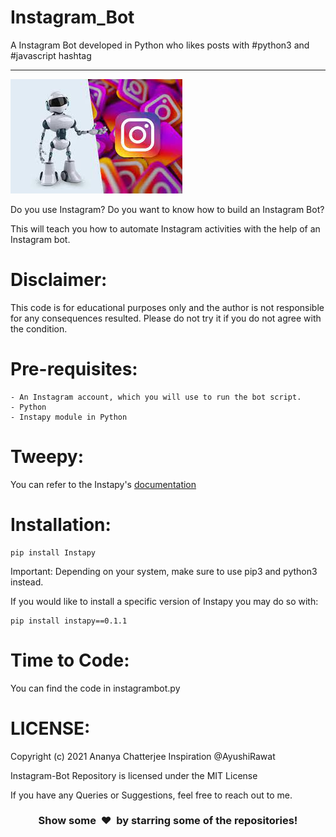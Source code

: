 # Instagram_Bot
A Instagram Bot developed in Python who likes posts with #python3 and #javascript hashtag


---


![alt text](https://github.com/Ananya-0306/Instagram_Bot/blob/main/download.jpg)


Do you use Instagram?
Do you want to know how to build an Instagram Bot?

This will teach you how to automate Instagram activities with the help of an Instagram bot.

Disclaimer:
==========================
This code is for educational purposes only and the author is not responsible for any consequences resulted. Please do not try it if you do not agree with the condition.

Pre-requisites:
==========================
```
- An Instagram account, which you will use to run the bot script.
- Python
- Instapy module in Python
```
Tweepy:
==========================

You can refer to the Instapy's [documentation](https://github.com/timgrossmann/InstaPy/blob/master/DOCUMENTATION.md)


Installation:
==========================
```
pip install Instapy
```
Important: Depending on your system, make sure to use pip3 and python3 instead.

If you would like to install a specific version of Instapy you may do so with:
```
pip install instapy==0.1.1
```

Time to Code:
==========================
You can find the code in instagrambot.py

LICENSE:
==========================
Copyright (c) 2021 Ananya Chatterjee
Inspiration @AyushiRawat

Instagram-Bot Repository is licensed under the MIT License


If you have any Queries or Suggestions, feel free to reach out to me.

<h3 align="center">Show some &nbsp;❤️&nbsp; by starring some of the repositories!</h3>
